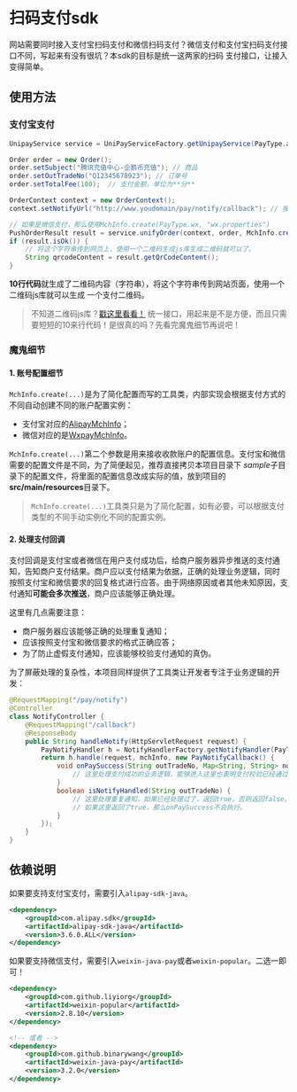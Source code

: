 # 扫码支付sdk

网站需要同时接入支付宝扫码支付和微信扫码支付？微信支付和支付宝扫码支付接口不同，写起来有没有很坑？本sdk的目标是统一这两家的扫码
支付接口，让接入变得简单。

## 使用方法

### 支付宝支付

```java
UnipayService service = UniPayServiceFactory.getUnipayService(PayType.alipay); // 微信支付使用PayType.wx

Order order = new Order();
order.setSubject("腾讯充值中心-企鹅币充值"); // 商品
order.setOutTradeNo("Q12345678923"); // 订单号
order.setTotalFee(100);  // 支付金额，单位为**分**

OrderContext context = new OrderContext();
context.setNotifyUrl("http://www.youdomain/pay/notify/callback"); // 接收支付回调的url

// 如果是微信支付，那么使用MchInfo.create(PayType.wx, "wx.properties")
PushOrderResult result = service.unifyOrder(context, order, MchInfo.create(PayType.alipay, "zfb_test.properties"));
if (result.isOk()) {
    // 将这个字符串传到网页上，使用一个二维码生成js库生成二维码就可以了。
    String qrcodeContent = result.getQrCodeContent();
}
```

**10行代码**就生成了二维码内容（字符串），将这个字符串传到网站页面，使用一个二维码js库就可以生成
一个支付二维码。

> 不知道二维码js库？[戳这里看看！](https://github.com/davidshimjs/qrcodejs)
> 统一接口，用起来是不是方便，而且只需要短短的10来行代码！是很真的吗？先看完魔鬼细节再说吧！

### 魔鬼细节

#### 1. 账号配置细节

`MchInfo.create(...)`是为了简化配置而写的工具类，内部实现会根据支付方式的不同自动创建不同的账户配置实例：

* 支付宝对应的[AlipayMchInfo](https://github.com/gaols/unipay/blob/master/src/main/java/com/github/gaols/unipay/alipay/AlipayMchInfo.java)；
* 微信对应的是[WxpayMchInfo](https://github.com/gaols/unipay/blob/master/src/main/java/com/github/gaols/unipay/wxpay/WxpayMchInfo.java)。

`MchInfo.create(...)`第二个参数是用来接收收款账户的配置信息。支付宝和微信需要的配置文件是不同，为了简便起见，推荐直接拷贝本项目目录下
*sample*子目录下的配置文件，将里面的配置信息改成实际的值，放到项目的**src/main/resources**目录下。

> `MchInfo.create(...)`工具类只是为了简化配置，如有必要，可以根据支付类型的不同手动实例化不同的配置实例。

#### 2. 处理支付回调

支付回调是支付宝或者微信在用户支付成功后，给商户服务器异步推送的支付通知，告知商户支付结果。商户应以支付结果为依据，正确的处理业务逻辑，同时
按照支付宝和微信要求的回复格式进行应答。由于网络原因或者其他未知原因，支付通知**可能会多次推送**，商户应该能够正确处理。

这里有几点需要注意：

* 商户服务器应该能够正确的处理重复通知；
* 应该按照支付宝和微信要求的格式正确应答；
* 为了防止虚假支付通知，应该能够校验支付通知的真伪。

为了屏蔽处理的复杂性，本项目同样提供了工具类让开发者专注于业务逻辑的开发：

```java
@RequestMapping("/pay/notify")
@Controller
class NotifyController {
    @RequestMapping("/callback")
    @ResponseBody
    public String handleNotify(HttpServletRequest request) {
        PayNotifyHandler h = NotifyHandlerFactory.getNotifyHandler(PayType.wx); // 如果是支付宝支付回调使用PayType.alipay
        return h.handle(request, mchInfo, new PayNotifyCallback() {
            void onPaySuccess(String outTradeNo, Map<String, String> notifyParas) {
                // 这里处理支付成功的业务逻辑，能够进入这里也表明支付校验已经通过。
            }
            boolean isNotifyHandled(String outTradeNo) {
                // 这里处理重复通知，如果已经处理过了，返回true，否则返回false。
                // 如果这里返回了true，那么onPaySuccess不会执行。
            }
        });
    }
}
```

## 依赖说明

如果要支持支付宝支付，需要引入`alipay-sdk-java`。

```xml
<dependency>
    <groupId>com.alipay.sdk</groupId>
    <artifactId>alipay-sdk-java</artifactId>
    <version>3.6.0.ALL</version>
</dependency>
```

如果要支持微信支付，需要引入`weixin-java-pay`或者`weixin-popular`。二选一即可！

```xml
<dependency>
    <groupId>com.github.liyiorg</groupId>
    <artifactId>weixin-popular</artifactId>
    <version>2.8.10</version>
</dependency>

<!-- 或者 -->
<dependency>
    <groupId>com.github.binarywang</groupId>
    <artifactId>weixin-java-pay</artifactId>
    <version>3.2.0</version>
</dependency>
```
